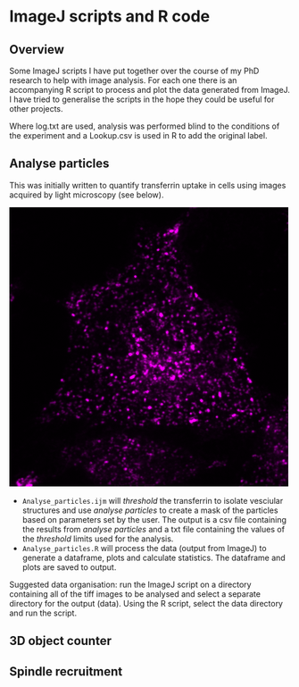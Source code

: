 # ImageJ scripts and R code
## Overview
Some ImageJ scripts I have put together over the course of my PhD research to help with image analysis. For each one there is an accompanying R script to process and plot the data generated from ImageJ. I have tried to generalise the scripts in the hope they could be useful for other projects. 

Where log.txt are used, analysis was performed blind to the conditions of the experiment and a Lookup.csv is used in R to add the original label. 

## Analyse particles
This was initially written to quantify transferrin uptake in cells using images acquired by light microscopy (see below).  

![typical image](Analyse_particles/Transferrin_example.png)  

* `Analyse_particles.ijm` will _threshold_ the transferrin to isolate vesciular structures and use _analyse particles_ to create a mask of the particles based on parameters set by the user. The output is a csv file containing the results from _analyse particles_ and a txt file containing the values of the _threshold_ limits used for the analysis.
* `Analyse_particles.R` will process the data (output from ImageJ) to generate a dataframe, plots and calculate statistics. The dataframe and plots are saved to output.  

Suggested data organisation: run the ImageJ script on a directory containing all of the tiff images to be analysed and select a separate directory for the output (data). Using the R script, select the data directory and run the script.

## 3D object counter


## Spindle recruitment

